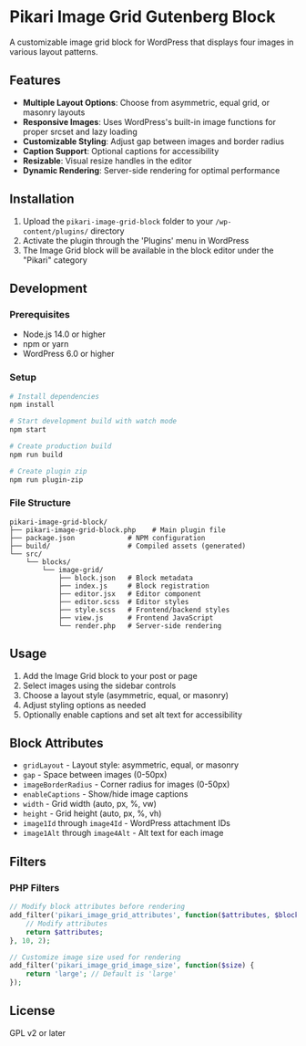 # Pikari Image Grid Gutenberg Block

A customizable image grid block for WordPress that displays four images in various layout patterns.

## Features

-   **Multiple Layout Options**: Choose from asymmetric, equal grid, or masonry layouts
-   **Responsive Images**: Uses WordPress's built-in image functions for proper srcset and lazy loading
-   **Customizable Styling**: Adjust gap between images and border radius
-   **Caption Support**: Optional captions for accessibility
-   **Resizable**: Visual resize handles in the editor
-   **Dynamic Rendering**: Server-side rendering for optimal performance

## Installation

1. Upload the `pikari-image-grid-block` folder to your `/wp-content/plugins/` directory
2. Activate the plugin through the 'Plugins' menu in WordPress
3. The Image Grid block will be available in the block editor under the "Pikari" category

## Development

### Prerequisites

-   Node.js 14.0 or higher
-   npm or yarn
-   WordPress 6.0 or higher

### Setup

```bash
# Install dependencies
npm install

# Start development build with watch mode
npm start

# Create production build
npm run build

# Create plugin zip
npm run plugin-zip
```

### File Structure

```text
pikari-image-grid-block/
├── pikari-image-grid-block.php    # Main plugin file
├── package.json             # NPM configuration
├── build/                   # Compiled assets (generated)
└── src/
    └── blocks/
        └── image-grid/
            ├── block.json   # Block metadata
            ├── index.js     # Block registration
            ├── editor.jsx   # Editor component
            ├── editor.scss  # Editor styles
            ├── style.scss   # Frontend/backend styles
            ├── view.js      # Frontend JavaScript
            └── render.php   # Server-side rendering
```

## Usage

1. Add the Image Grid block to your post or page
2. Select images using the sidebar controls
3. Choose a layout style (asymmetric, equal, or masonry)
4. Adjust styling options as needed
5. Optionally enable captions and set alt text for accessibility

## Block Attributes

-   `gridLayout` - Layout style: asymmetric, equal, or masonry
-   `gap` - Space between images (0-50px)
-   `imageBorderRadius` - Corner radius for images (0-50px)
-   `enableCaptions` - Show/hide image captions
-   `width` - Grid width (auto, px, %, vw)
-   `height` - Grid height (auto, px, %, vh)
-   `image1Id` through `image4Id` - WordPress attachment IDs
-   `image1Alt` through `image4Alt` - Alt text for each image

## Filters

### PHP Filters

```php
// Modify block attributes before rendering
add_filter('pikari_image_grid_attributes', function($attributes, $block) {
    // Modify attributes
    return $attributes;
}, 10, 2);

// Customize image size used for rendering
add_filter('pikari_image_grid_image_size', function($size) {
    return 'large'; // Default is 'large'
});
```

## License

GPL v2 or later
